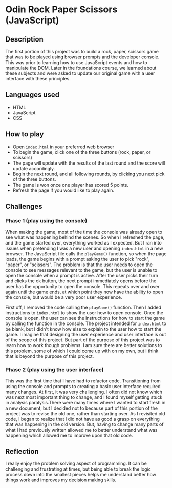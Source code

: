 # Odin Rock Paper Scissors (JavaScript)

## Description

The first portion of this project was to build a rock, paper, scissors game that was to be played using browser prompts and the developer console. This was prior to learning how to use JavaScript events and how to manipulate the DOM. Later in the foundations course, we learned about these subjects and were asked to update our original game with a user interface with these principles.

## Languages used
- HTML
- JavaScript
- CSS

## How to play

- Open `index.html` in your preferred web browser
- To begin the game, click one of the three buttons (rock, paper, or scissors)
- The page will update with the results of the last round and the score will update accordingly.
- Begin the next round, and all following rounds, by clicking you next pick of the three buttons.
- The game is won once one player has scored 5 points.
- Refresh the page if you would like to play again.

## Challenges

### Phase 1 (play using the console)
When making the game, most of the time the console was already open to see what was happening behind the scenes. So when I refreshed the page, and the game started over, everything worked as I expected. But I ran into issues when pretending I was a new user and opening `index.html` in a new browser. The JavaScript file calls the `playGame()` function, so when the page loads, the game begins with a prompt asking the user to pick "rock", "paper", or "scissors". The problem is that the user needs to open the console to see messages relevant to the game, but the user is unable to open the console when a prompt is active. After the user picks their turn and clicks the ok button, the next prompt immediately opens before the user has the opportunity to open the console. This repeats over and over again until the game ends, at which point they now have the ability to open the console, but would be a very poor user experience.

First off, I removed the code calling the `playGame()` function. Then I added instructions to `index.html` to show the user how to open console. Once the console is open, the user can see the instructions for how to start the game by calling the function in the console. The project intended for `index.html` to be blank, but I didn't know how else to explain to the user how to start the game. I imagine that designing the user experience and user interface is out of the scope of this project. But part of the purpose of this project was to learn how to work though problems. I am sure there are better solutions to this problem, some of which I could come up with on my own, but I think that is beyond the purpose of this project.

### Phase 2 (play using the user interface)

This was the first time that I have had to refactor code. Transitioning from using the console and prompts to creating a basic user interface required many changes. At first, it was very challenging. I often did not know which was next most important thing to change, and I found myself getting stuck in analysis paralysis.There were many times where I wanted to start fresh in a new document, but I decided not to because part of this portion of the project was to revise the old one, rather than starting over. As I revisited old code, I began to realize that I did not have as good a grasp on everything that was happening in the old version. But, having to change many parts of what I had previously written allowed me to better understand what was happening which allowed me to improve upon that old code.

## Reflection

I really enjoy the problem solving aspect of programming. It can be challenging and frustrating at times, but being able to break the logic process down into the smallest pieces helps me understand better how things work and improves my decision making skills.